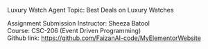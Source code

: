 Luxury Watch Agent
Topic: Best Deals on Luxury Watches  

 Assignment Submission
 Instructor: Sheeza Batool  
 Course: CSC-206 (Event Driven Programming)  
 Github link: https://github.com/FaizanAI-code/MyElementorWebsite


